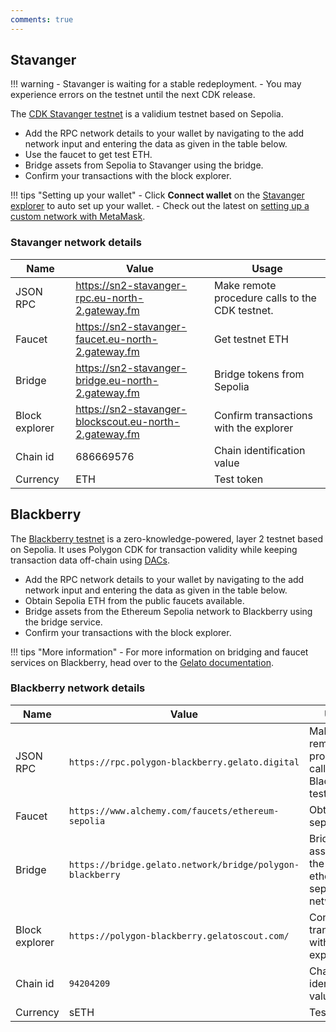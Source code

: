 ```yaml
---
comments: true
---
```


## Stavanger

!!! warning
    - Stavanger is waiting for a stable redeployment.
    - You may experience errors on the testnet until the next CDK release.

The [CDK Stavanger testnet](https://polygon.technology/cdk-stavanger-testnet) is a validium testnet based on Sepolia.

- Add the RPC network details to your wallet by navigating to the add network input and entering the data as given in the table below.
- Use the faucet to get test ETH.
- Bridge assets from Sepolia to Stavanger using the bridge.
- Confirm your transactions with the block explorer.

!!! tips "Setting up your wallet"
    - Click **Connect wallet** on the [Stavanger explorer](https://sn2-stavanger-blockscout.eu-north-2.gateway.fm/) to auto set up your wallet.
    - Check out the latest on [setting up a custom network with MetaMask](https://support.metamask.io/hc/en-us/articles/360043227612-How-to-add-a-custom-network-RPC).

### Stavanger network details

| Name | Value | Usage |
| ------- | ----------- | --------- | 
| JSON RPC | https://sn2-stavanger-rpc.eu-north-2.gateway.fm | Make remote procedure calls to the CDK testnet. |
| Faucet | https://sn2-stavanger-faucet.eu-north-2.gateway.fm | Get testnet ETH |
| Bridge | https://sn2-stavanger-bridge.eu-north-2.gateway.fm | Bridge tokens from Sepolia |
| Block explorer | https://sn2-stavanger-blockscout.eu-north-2.gateway.fm | Confirm transactions with the explorer |
| Chain id | 686669576 | Chain identification value |
| Currency | ETH | Test token |

## Blackberry

The [Blackberry testnet](https://raas.gelato.network/rollups/details/public/polygon-blackberry) is a zero-knowledge-powered, layer 2 testnet based on Sepolia. It uses Polygon CDK for transaction validity while keeping transaction data off-chain using [DACs](https://docs.polygon.technology/cdk/glossary/#data-availability-committee-dac). 

- Add the RPC network details to your wallet by navigating to the add network input and entering the data as given in the table below.
- Obtain Sepolia ETH from the public faucets available.
- Bridge assets from the Ethereum Sepolia network to Blackberry using the bridge service.
- Confirm your transactions with the block explorer.

!!! tips "More information"
    - For more information on bridging and faucet services on Blackberry, head over to the [Gelato documentation](https://docs.gelato.network/rollup-public-testnet/faucets-and-bridging).

### Blackberry network details

| Name           | Value                                                     | Usage                                                  |
| -------------- | --------------------------------------------------------- | ------------------------------------------------------ |
| JSON RPC       | `https://rpc.polygon-blackberry.gelato.digital`           | Make remote procedure calls to the Blackberry testnet. |
| Faucet         | `https://www.alchemy.com/faucets/ethereum-sepolia`        | Obtain sepolia ETH                                     |
| Bridge         | `https://bridge.gelato.network/bridge/polygon-blackberry` | Bridge assets from the ethereum sepolia network        |
| Block explorer | `https://polygon-blackberry.gelatoscout.com/`             | Confirm transactions with the explorer                 |
| Chain id       | `94204209`                                                | Chain identification value                             |
| Currency       | sETH                                                      | Test token                                             |
